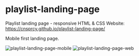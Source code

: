 # playlist-landing-page
Playlist landing page - responsive HTML &amp; CSS
Website: https://cnsprcy.github.io/playlist-landing-page/

Mobile first landing page. 

<img src="https://i.ibb.co/vmH3cXh/playlist-landing-page-mobile.png" alt="playlist-landing-page-mobile">

<img src="https://i.ibb.co/kMxG6Dr/playlist-landing-page-web.png" alt="playlist-landing-page-web">
